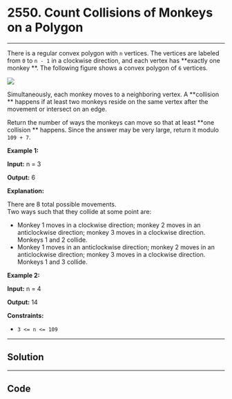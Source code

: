# 2550. Count Collisions of Monkeys on a Polygon

---

There is a regular convex polygon with `n` vertices. The vertices are labeled from `0` to `n - 1` in a clockwise direction, and each vertex has **exactly one monkey **. The following figure shows a convex polygon of `6` vertices.

![](https://assets.leetcode.com/uploads/2023/01/22/hexagon.jpg)

Simultaneously, each monkey moves to a neighboring vertex. A **collision ** happens if at least two monkeys reside on the same vertex after the movement or intersect on an edge.

Return the number of ways the monkeys can move so that at least **one collision ** happens. Since the answer may be very large, return it modulo `109 + 7`.

 

**Example 1:**

**Input:** n = 3

**Output:** 6

**Explanation:**

There are 8 total possible movements.  
Two ways such that they collide at some point are:

  * Monkey 1 moves in a clockwise direction; monkey 2 moves in an anticlockwise direction; monkey 3 moves in a clockwise direction. Monkeys 1 and 2 collide.
  * Monkey 1 moves in an anticlockwise direction; monkey 2 moves in an anticlockwise direction; monkey 3 moves in a clockwise direction. Monkeys 1 and 3 collide.



**Example 2:**

**Input:** n = 4

**Output:** 14

 

**Constraints:**

  * `3 <= n <= 109`

---

## Solution



---

## Code
```python


```